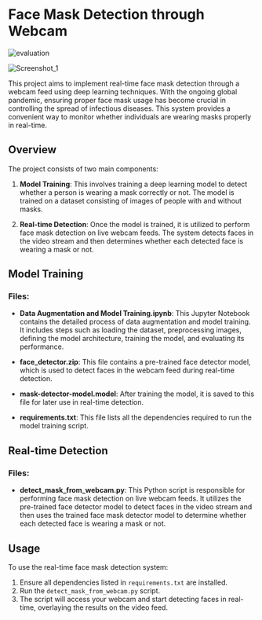 # Face Mask Detection through Webcam

![evaluation](https://user-images.githubusercontent.com/41834661/115959474-fc4bcb80-a529-11eb-888e-de6b95d0dd13.png)

![Screenshot_1](https://user-images.githubusercontent.com/41834661/115959414-c3abf200-a529-11eb-97dd-b7360f06272f.png)

This project aims to implement real-time face mask detection through a webcam feed using deep learning techniques. With the ongoing global pandemic, ensuring proper face mask usage has become crucial in controlling the spread of infectious diseases. This system provides a convenient way to monitor whether individuals are wearing masks properly in real-time.

## Overview

The project consists of two main components:

1. **Model Training**: This involves training a deep learning model to detect whether a person is wearing a mask correctly or not. The model is trained on a dataset consisting of images of people with and without masks.

2. **Real-time Detection**: Once the model is trained, it is utilized to perform face mask detection on live webcam feeds. The system detects faces in the video stream and then determines whether each detected face is wearing a mask or not.

## Model Training

### Files:

- **Data Augmentation and Model Training.ipynb**: This Jupyter Notebook contains the detailed process of data augmentation and model training. It includes steps such as loading the dataset, preprocessing images, defining the model architecture, training the model, and evaluating its performance.

- **face_detector.zip**: This file contains a pre-trained face detector model, which is used to detect faces in the webcam feed during real-time detection.

- **mask-detector-model.model**: After training the model, it is saved to this file for later use in real-time detection.

- **requirements.txt**: This file lists all the dependencies required to run the model training script.

## Real-time Detection

### Files:

- **detect_mask_from_webcam.py**: This Python script is responsible for performing face mask detection on live webcam feeds. It utilizes the pre-trained face detector model to detect faces in the video stream and then uses the trained face mask detector model to determine whether each detected face is wearing a mask or not.

## Usage

To use the real-time face mask detection system:

1. Ensure all dependencies listed in `requirements.txt` are installed.
2. Run the `detect_mask_from_webcam.py` script.
3. The script will access your webcam and start detecting faces in real-time, overlaying the results on the video feed.
